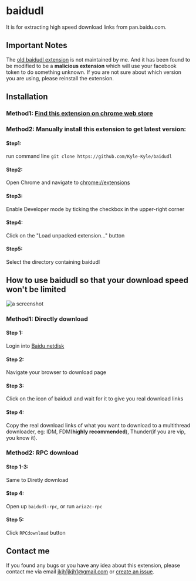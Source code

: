 # baidudl

It is for extracting high speed download links from pan.baidu.com.

## Important Notes

The [old baidudl extension](https://chrome.google.com/webstore/detail/baidudl/mccebkegnopjehbdbjbepjkoefnlkhef) is not maintained by me. And it has been found to be modified to be a **malicious extension** which will use your facebook token to do something unknown. If you are not sure about which version you are using, please reinstall the extension.

## Installation

### Method1: [Find this extension on chrome web store](https://chrome.google.com/webstore/detail/baidudl/lflnkcmjnhfedgibjackiibmcdnnoadb)

### Method2: Manually install this extension to get latest version:

#### Step1:

run command line `git clone https://github.com/Kyle-Kyle/baidudl`

#### Step2:

Open Chrome and navigate to [chrome://extensions](chrome://extensions)

#### Step3:

Enable Developer mode by ticking the checkbox in the upper-right corner

#### Step4:

Click on the "Load unpacked extension..." button

#### Step5:

Select the directory containing baidudl

## How to use baidudl so that your download speed won't be limited

![a screenshot](https://raw.githubusercontent.com/Kyle-Kyle/baidudl/master/extension/screenshot.png)


### Method1: Directly download

#### Step 1:

Login into [Baidu netdisk](https://pan.baidu.com)

#### Step 2:

Navigate your browser to download page

#### Step 3:

Click on the icon of baidudl and wait for it to give you real download links

#### Step 4:

Copy the real download links of what you want to download to a multithread downloader, eg: IDM, FDM(**highly recommended**), Thunder(if you are vip, you know it).

### Method2: RPC download

#### Step 1-3:

Same to Diretly download

#### Step 4:

Open up `baidudl-rpc`, or run `aria2c-rpc`

#### Step 5:

Click `RPCdownload` button

## Contact me

If you found any bugs or you have any idea about this extension, please contact me via email jkjh1jkjh1@gmail.com or [create an issue](https://github.com/Kyle-Kyle/baidudl/issues/new).
